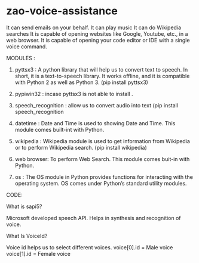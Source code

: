 # zao-voice-assistance

It can send emails on your behalf.
It can play music 
It can do Wikipedia searches
It is capable of opening websites like Google, Youtube, etc., in a web browser.
It is capable of opening your code editor or IDE with a single voice command.

MODULES :
1) pyttsx3 : 
   A python library that will help us to convert text to speech. In short, it is a text-to-speech library.
   It works offline, and it is compatible with Python 2 as well as Python 3.
   (pip install pyttsx3)
   
2) pypiwin32 : incase pyttsx3 is not able to install .
3) speech_recognition : allow us to convert audio into text
   (pip install speech_recognition 
4) datetime : Date and Time is used to showing Date and Time. This module comes built-int with Python.
5)  wikipedia : Wikipedia module is used to get information from Wikipedia or to perform Wikipedia search.
   (pip install wikipedia)
6) web browser: To perform Web Search. This module comes buit-in with Python. 
7) os : The OS module in Python provides functions for interacting with the operating system. OS comes under Python’s standard utility modules.


CODE:

What is sapi5?

Microsoft developed speech API.
Helps in synthesis and recognition of voice.

What Is VoiceId?

Voice id helps us to select different voices.
voice[0].id = Male voice 
voice[1].id = Female voice

